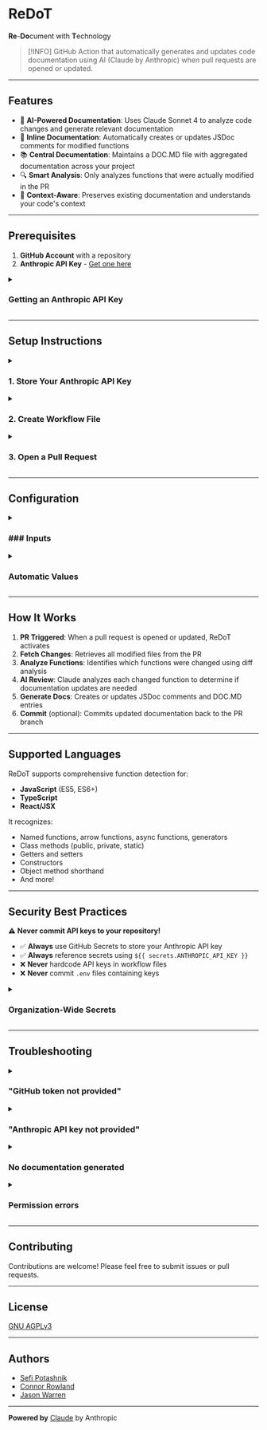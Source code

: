 # ReDoT

**Re**-**Do**cument with **T**echnology

> [!INFO]
> GitHub Action that automatically generates and updates code documentation using AI (Claude by Anthropic) when pull requests are opened or updated.

---

## Features

- 🤖 **AI-Powered Documentation**: Uses Claude Sonnet 4 to analyze code changes and generate relevant documentation
- 📝 **Inline Documentation**: Automatically creates or updates JSDoc comments for modified functions
- 📚 **Central Documentation**: Maintains a DOC.MD file with aggregated documentation across your project
- 🔍 **Smart Analysis**: Only analyzes functions that were actually modified in the PR
- 🎯 **Context-Aware**: Preserves existing documentation and understands your code's context

---

## Prerequisites

1. **GitHub Account** with a repository
2. **Anthropic API Key** - [Get one here](https://console.anthropic.com/)

<details><summary><h3>Getting an Anthropic API Key</h3></summary>
<ol>
    <li>Go to [https://console.anthropic.com/](https://console.anthropic.com/)</li>
    <li>Sign up or log in to your account</li>
    <li>Navigate to **API Keys** in the dashboard</li>
    <li>Click **Create Key**</li>
    <li>Copy the key (you won't be able to see it again!)</li>
    <li>Store it securely in your GitHub repository secrets (see Setup Instructions below)</li>
</ol>
</details>

---

## Setup Instructions

<details><summary><h3>1. Store Your Anthropic API Key</h3></summary>
<ol>
    <li>Go to your repository on GitHub</li>
    <li>Click **Settings** → **Secrets and variables** → **Actions**</li>
    <li>Click **New repository secret**</li>
    <li>Name: `ANTHROPIC_API_KEY`</li>
    <li>Value: Paste your Anthropic API key</li>
    <li>Click **Add secret**</li>
</ol>
</details>

<details><summary><h3>2. Create Workflow File</h3></summary>
Create a file `.github/workflows/redot.yml` in your repository:

```yaml
name: Auto-generate Documentation

on:
    pull_request:
    types: [opened, synchronize]

jobs:
    update-docs:
    runs-on: ubuntu-latest
    permissions:
        contents: write
        pull-requests: read

    steps:
        - uses: actions/checkout@v3

        - name: Generate Documentation with ReDoT
        uses: <your-org>/ReDoT@v1  # Replace with actual published action path
        with:
            owner: ${{ github.repository_owner }}
            repo: ${{ github.event.repository.name }}
            pull: ${{ github.event.pull_request.number }}
            anthropic_api_key: ${{ secrets.ANTHROPIC_API_KEY }}
            # github_token is optional - defaults to ${{ github.token }}
```
</details>

<details><summary><h3>3. Open a Pull Request</h3></summary>
Once the workflow is set up, ReDoT will automatically run on every pull request!
</details>

---

## Configuration

<details><summary><h3>### Inputs</h3></summary>
<table>
    <tr>
        <th>Input</th>
        <th>Required</th>
        <th>Default</th>
        <th>Description</th>
    </tr>
    <tr>
        <td>`owner`</td>
        <td>✅ Yes</td>
        <td>-</td>
        <td>Owner of the repository</td>
    </tr>
    <tr>
        <td>`repo`</td>
        <td>✅ Yes</td>
        <td>-</td>
        <td>Repository name</td>
    </tr>
    <tr>
        <td>`pull`</td>
        <td>✅ Yes</td>
        <td>-</td>
        <td>Pull request number</td>
    </tr>
    <tr>
        <td>`anthropic_api_key`</td>
        <td>✅ Yes</td>
        <td>-</td>
        <td>Your Anthropic API key for Claude</td>
    </tr>
    <tr>
        <td>`github_token`</td>
        <td>❌ No</td>
        <td>`${{ github.token }}`</td>
        <td>GitHub token for API access</td>
    </tr>
</table>
</details>

<details><summary><h3>Automatic Values</h3></summary>
For most use cases, you can use GitHub context variables:

```yaml
with:
    owner: ${{ github.repository_owner }}
    repo: ${{ github.event.repository.name }}
    pull: ${{ github.event.pull_request.number }}
    anthropic_api_key: ${{ secrets.ANTHROPIC_API_KEY }}
```
</details>

---

## How It Works

1. **PR Triggered**: When a pull request is opened or updated, ReDoT activates
2. **Fetch Changes**: Retrieves all modified files from the PR
3. **Analyze Functions**: Identifies which functions were changed using diff analysis
4. **AI Review**: Claude analyzes each changed function to determine if documentation updates are needed
5. **Generate Docs**: Creates or updates JSDoc comments and DOC.MD entries
6. **Commit** (optional): Commits updated documentation back to the PR branch

---

## Supported Languages

ReDoT supports comprehensive function detection for:

- **JavaScript** (ES5, ES6+)
- **TypeScript**
- **React/JSX**

It recognizes:
- Named functions, arrow functions, async functions, generators
- Class methods (public, private, static)
- Getters and setters
- Constructors
- Object method shorthand
- And more!

---

## Security Best Practices

⚠️ **Never commit API keys to your repository!**

- ✅ **Always** use GitHub Secrets to store your Anthropic API key
- ✅ **Always** reference secrets using `${{ secrets.ANTHROPIC_API_KEY }}`
- ❌ **Never** hardcode API keys in workflow files
- ❌ **Never** commit `.env` files containing keys

<details><summary><h3>Organization-Wide Secrets</h3></summary>
For multiple repositories:

<ol>
    <li>Go to your **Organization Settings**</li>
    <li>Navigate to **Secrets and variables** → **Actions**</li>
    <li>Create an organization-level secret named `ANTHROPIC_API_KEY`</li>
    <li>Select which repositories can access it</li>
</ol>
</details>

---

## Troubleshooting

<details><summary><h3>"GitHub token not provided"</h3></summary>
<strong>**Solution:</strong> The action should automatically use <pre>${{ github.token }}</pre>. If this fails, explicitly provide it:

```yaml
with:
    github_token: ${{ secrets.GITHUB_TOKEN }}
```
</details>

<details><summary><h3>"Anthropic API key not provided"</h3></summary>
<strong>Solution:</strong> Ensure you've added the secret to your repository:
<ol>
    <li>Check Settings → Secrets → Actions</li>
    <li>Verify the secret is named exactly <pre>ANTHROPIC_API_KEY</pre></li>
    <li>Confirm your workflow references it correctly</li>
</ol>
</details>

<details><summary><h3>No documentation generated</h3></summary>
<strong>Possible causes:</strong>
<ul>
    <li>No functions were modified in the PR</li>
    <li>Changes were too minor to warrant documentation updates</li>
    <li>Claude determined existing documentation was sufficient</li>
</ul>
</details>

<details><summary><h3>Permission errors</h3></summary>
<strong>Solution:</strong> Ensure your workflow has the correct permissions:

```yaml
permissions:
  contents: write
  pull-requests: read
```
</details>

---

## Contributing

Contributions are welcome! Please feel free to submit issues or pull requests.

---

## License

[GNU AGPLv3](https://choosealicense.com/licenses/agpl-3.0/#)

---

## Authors

- [Sefi Potashnik](https://github.com/JosephPotashnik)
- [Connor Rowland](https://github.com/FortyTwoFortyTwo)
- [Jason Warren](https://github.com/JasonWarrenUK)

---

**Powered by** [Claude](https://www.anthropic.com/claude) by Anthropic

